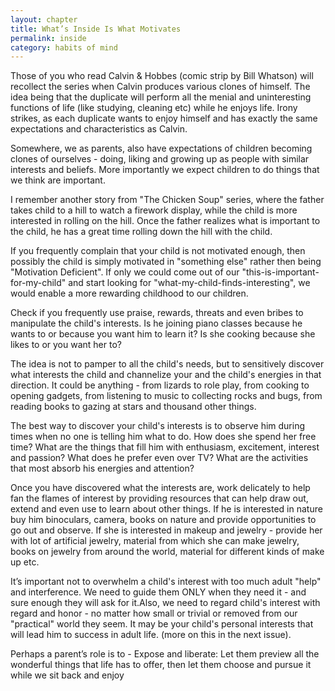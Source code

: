 ```yaml
---
layout: chapter
title: What’s Inside Is What Motivates
permalink: inside
category: habits of mind
--- 
```


Those of you who read Calvin & Hobbes (comic strip by Bill Whatson) will recollect the series when Calvin produces various clones of himself. The idea being that the duplicate will perform all the menial and uninteresting functions of life (like studying, cleaning etc) while he enjoys life. Irony strikes, as each duplicate wants to enjoy himself and has exactly the same expectations and characteristics as Calvin.

Somewhere, we as parents, also have expectations of children becoming clones of ourselves - doing, liking and growing up as people with similar interests and beliefs. More importantly we expect children to do things that we think are important.

I remember another story from "The Chicken Soup" series, where the father takes child to a hill to watch a firework display, while the child is more interested in rolling on the hill. Once the father realizes what is important to the child, he has a great time rolling down the hill with the child.

If you frequently complain that your child is not motivated enough, then possibly the child is simply motivated in "something else" rather then being "Motivation Deficient". If only we could come out of our "this-is-important-for-my-child" and start looking for "what-my-child-finds-interesting", we would enable a more rewarding childhood to our children.

Check if you frequently use praise, rewards, threats and even bribes to manipulate the child's interests. Is he joining piano classes because he wants to or because you want him to learn it? Is she cooking because she likes to or you want her to?

The idea is not to pamper to all the child's needs, but to sensitively discover what interests the child and channelize your and the child's energies in that direction. It could be anything - from lizards to role play, from cooking to opening gadgets, from listening to music to collecting rocks and bugs, from reading books to gazing at stars and thousand other things.

The best way to discover your child's interests is to observe him during times when no one is telling him what to do. How does she spend her free time? What are the things that fill him with enthusiasm, excitement, interest and passion? What does he prefer even over TV? What are the activities that most absorb his energies and attention?

Once you have discovered what the interests are, work delicately to help fan the flames of interest by providing resources that can help draw out, extend and even use to learn about other things. If he is interested in nature buy him binoculars, camera, books on nature and provide opportunities to go out and observe. If she is interested in makeup and jewelry - provide her with lot of artificial jewelry, material from which she can make jewelry, books on jewelry from around the world, material for different kinds of make up etc.

It’s important not to overwhelm a child's interest with too much adult "help" and interference. We need to guide them ONLY when they need it - and sure enough they will ask for it.Also, we need to regard child's interest with regard and honor - no matter how small or trivial or removed from our "practical" world they seem. It may be your child's personal interests that will lead him to success in adult life. (more on this in the next issue).

Perhaps a parent’s role is to - Expose and liberate: Let them preview all the wonderful things that life has to offer, then let them choose and pursue it while we sit back and enjoy